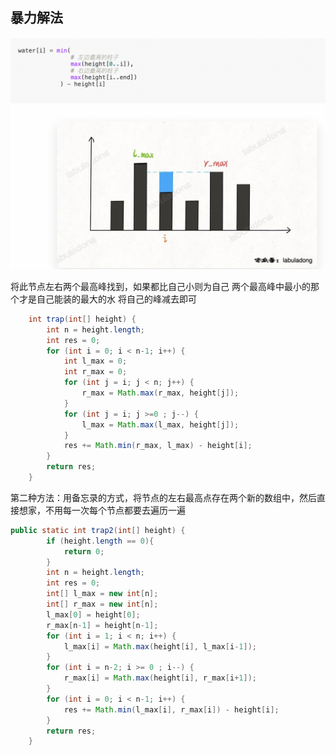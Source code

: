 ## 暴力解法
![](/技术学习流程/代码/pic/2023-05-04-16-03-52.png)

将此节点左右两个最高峰找到，如果都比自己小则为自己
两个最高峰中最小的那个才是自己能装的最大的水
将自己的峰减去即可

```java
    int trap(int[] height) {
        int n = height.length;
        int res = 0;
        for (int i = 0; i < n-1; i++) {
            int l_max = 0;
            int r_max = 0;
            for (int j = i; j < n; j++) {
                r_max = Math.max(r_max, height[j]);
            }
            for (int j = i; j >=0 ; j--) {
                l_max = Math.max(l_max, height[j]);
            }
            res += Math.min(r_max, l_max) - height[i];
        }
        return res;
    }
``` 

第二种方法：用备忘录的方式，将节点的左右最高点存在两个新的数组中，然后直接想家，不用每一次每个节点都要去遍历一遍
``` java 
public static int trap2(int[] height) {
        if (height.length == 0){
            return 0;
        }
        int n = height.length;
        int res = 0;
        int[] l_max = new int[n];
        int[] r_max = new int[n];
        l_max[0] = height[0];
        r_max[n-1] = height[n-1];
        for (int i = 1; i < n; i++) {
            l_max[i] = Math.max(height[i], l_max[i-1]);
        }
        for (int i = n-2; i >= 0 ; i--) {
            r_max[i] = Math.max(height[i], r_max[i+1]);
        }
        for (int i = 0; i < n-1; i++) {
            res += Math.min(l_max[i], r_max[i]) - height[i];
        }
        return res;
    }
```
